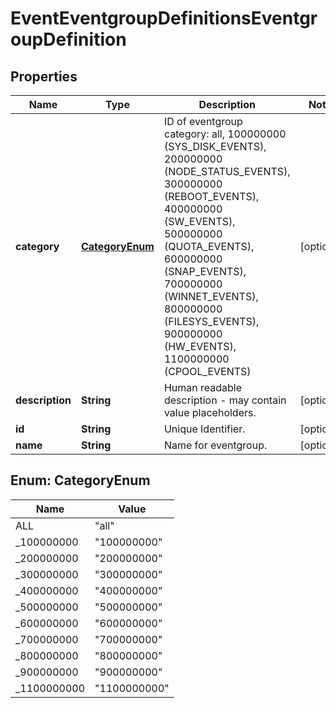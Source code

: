 
# EventEventgroupDefinitionsEventgroupDefinition

## Properties
Name | Type | Description | Notes
------------ | ------------- | ------------- | -------------
**category** | [**CategoryEnum**](#CategoryEnum) | ID of eventgroup category: all, 100000000 (SYS_DISK_EVENTS), 200000000 (NODE_STATUS_EVENTS), 300000000 (REBOOT_EVENTS), 400000000 (SW_EVENTS), 500000000 (QUOTA_EVENTS), 600000000 (SNAP_EVENTS), 700000000 (WINNET_EVENTS), 800000000 (FILESYS_EVENTS), 900000000 (HW_EVENTS), 1100000000 (CPOOL_EVENTS) |  [optional]
**description** | **String** | Human readable description - may contain value placeholders. |  [optional]
**id** | **String** | Unique Identifier. |  [optional]
**name** | **String** | Name for eventgroup. |  [optional]


<a name="CategoryEnum"></a>
## Enum: CategoryEnum
Name | Value
---- | -----
ALL | &quot;all&quot;
_100000000 | &quot;100000000&quot;
_200000000 | &quot;200000000&quot;
_300000000 | &quot;300000000&quot;
_400000000 | &quot;400000000&quot;
_500000000 | &quot;500000000&quot;
_600000000 | &quot;600000000&quot;
_700000000 | &quot;700000000&quot;
_800000000 | &quot;800000000&quot;
_900000000 | &quot;900000000&quot;
_1100000000 | &quot;1100000000&quot;



